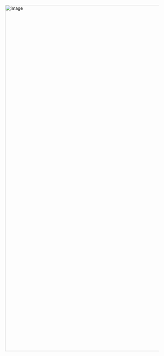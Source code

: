 <img width="1131" alt="image" src="https://github.com/user-attachments/assets/a475802a-0768-43f9-95b1-f23bb39699c7" />
